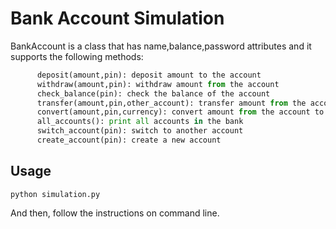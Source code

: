 # Bank Account Simulation
BankAccount is a class that has name,balance,password attributes and it supports the following methods:
```python
      deposit(amount,pin): deposit amount to the account
      withdraw(amount,pin): withdraw amount from the account
      check_balance(pin): check the balance of the account
      transfer(amount,pin,other_account): transfer amount from the account to other_account
      convert(amount,pin,currency): convert amount from the account to currency
      all_accounts(): print all accounts in the bank
      switch_account(pin): switch to another account
      create_account(pin): create a new account
```
## Usage
```shebang
python simulation.py
```
And then, follow the instructions on command line.

